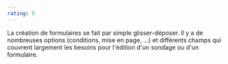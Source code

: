 ```yaml
---
rating: 5
---
```


La création de formulaires se fait par simple glisser-déposer. Il y a de nombreuses options (conditions, mise en page, ...) et différents champs qui couvrent largement les besoins pour l'édition d'un sondage ou d'un formulaire.
